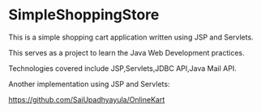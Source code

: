 SimpleShoppingStore
===================

This is a simple shopping cart application written using JSP and Servlets. 

This serves as a project to learn the Java Web Development practices.

Technologies covered include JSP,Servlets,JDBC API,Java Mail API.

Another implementation using JSP and Servlets:

https://github.com/SaiUpadhyayula/OnlineKart

